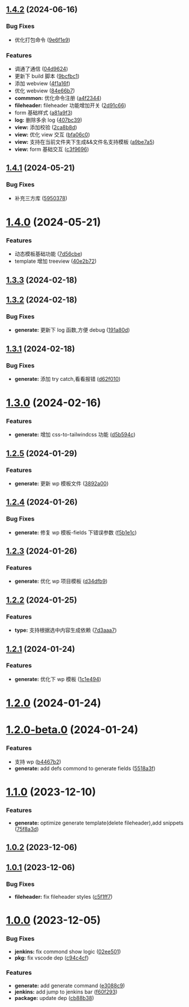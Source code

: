 

## [1.4.2](https://github.com/NorthSeacoder/franky/compare/v1.4.1...v1.4.2) (2024-06-16)


### Bug Fixes

* 优化打包命令 ([9e6f1e9](https://github.com/NorthSeacoder/franky/commit/9e6f1e9cb3f55689b61240bf73da41037ddd70f3))


### Features

* 调通了通信 ([04d9624](https://github.com/NorthSeacoder/franky/commit/04d96244c6ac71886d3cbb4333a2831076648367))
* 更新下 build 脚本 ([9bcfbc1](https://github.com/NorthSeacoder/franky/commit/9bcfbc1159a74e7f023037b92f494c94382a6661))
* 添加 webview ([4f1a16f](https://github.com/NorthSeacoder/franky/commit/4f1a16fb0984d0850c8c1022e59e6e05b7a1f777))
* 优化 webview ([84e66b7](https://github.com/NorthSeacoder/franky/commit/84e66b7e7cf09338936814928aaf9cf73d9cb044))
* **commmon:** 优化命令注册 ([a4f2344](https://github.com/NorthSeacoder/franky/commit/a4f234415bac72f27b703db310e785980902cef3))
* **fileheader:** fileheader 功能增加开关 ([2d91c66](https://github.com/NorthSeacoder/franky/commit/2d91c6627254fcb63307d2fdc0d08bc67e3a078a))
* form 基础样式 ([a81a9f3](https://github.com/NorthSeacoder/franky/commit/a81a9f3b305675a3aab69bcad3c2ea09aeaf644d))
* **log:** 删除多余 log ([407bc39](https://github.com/NorthSeacoder/franky/commit/407bc39388580fcab84f48692d7cdbc2dca176cc))
* **view:** 添加校验 ([2ca8b8d](https://github.com/NorthSeacoder/franky/commit/2ca8b8d64b58b7b8e13af129e3975ecb1cde1670))
* **view:** 优化 view 交互 ([bfa06c0](https://github.com/NorthSeacoder/franky/commit/bfa06c05711078b479f3da65ac570c08d80b196b))
* **view:** 支持在当前文件夹下生成&&文件名支持模板 ([a9be7a5](https://github.com/NorthSeacoder/franky/commit/a9be7a50f062f58435ba11fc7f5a3b611a56514c))
* **view:** form 基础交互 ([c3f9696](https://github.com/NorthSeacoder/franky/commit/c3f969683ce5c934f0f238d8460f15e0c0d0dacf))



## [1.4.1](https://github.com/NorthSeacoder/franky/compare/v1.4.0...v1.4.1) (2024-05-21)


### Bug Fixes

* 补充三方库 ([5950378](https://github.com/NorthSeacoder/franky/commit/595037852e6e3b70f0c72ae046a09cbfc9ad1a98))



# [1.4.0](https://github.com/NorthSeacoder/franky/compare/v1.3.3...v1.4.0) (2024-05-21)


### Features

* 动态模板基础功能 ([7d56cbe](https://github.com/NorthSeacoder/franky/commit/7d56cbe3adb0db7e41ef0ad39f3aa5dda6ef86d8))
* template 增加 treeview ([40e2b72](https://github.com/NorthSeacoder/franky/commit/40e2b722b5557ccb415180b220f4a2324e009cfd))



## [1.3.3](https://github.com/NorthSeacoder/franky/compare/v1.3.2...v1.3.3) (2024-02-18)



## [1.3.2](https://github.com/NorthSeacoder/franky/compare/v1.3.1...v1.3.2) (2024-02-18)


### Bug Fixes

* **generate:** 更新下 log 函数,方便 debug ([191a80d](https://github.com/NorthSeacoder/franky/commit/191a80d66a67c4e413f494cc37dae9a6279916ee))



## [1.3.1](https://github.com/NorthSeacoder/franky/compare/v1.3.0...v1.3.1) (2024-02-18)


### Bug Fixes

* **generate:** 添加 try catch,看看报错 ([d62f010](https://github.com/NorthSeacoder/franky/commit/d62f01090a502b6de1a85e1af138d08629bad452))



# [1.3.0](https://github.com/NorthSeacoder/franky/compare/v1.2.5...v1.3.0) (2024-02-16)


### Features

* **generate:** 增加 css-to-tailwindcss 功能 ([d5b594c](https://github.com/NorthSeacoder/franky/commit/d5b594ca52c72da062fc97ec5326e742c852569c))



## [1.2.5](https://github.com/NorthSeacoder/franky/compare/v1.2.4...v1.2.5) (2024-01-29)


### Features

* **generate:** 更新 wp 模板文件 ([3892a00](https://github.com/NorthSeacoder/franky/commit/3892a00a0617e5c9944b6692427ae807f054f52e))



## [1.2.4](https://github.com/NorthSeacoder/franky/compare/v1.2.3...v1.2.4) (2024-01-26)


### Bug Fixes

* **generate:** 修复 wp 模板-fields 下错误参数 ([f5b1e1c](https://github.com/NorthSeacoder/franky/commit/f5b1e1c3d5cbf3c9e27a195bcb31160a3e730d46))



## [1.2.3](https://github.com/NorthSeacoder/franky/compare/v1.2.2...v1.2.3) (2024-01-26)


### Features

* **generate:** 优化 wp 项目模板 ([d34dfb9](https://github.com/NorthSeacoder/franky/commit/d34dfb93d5787a2871364cf0a27ae1aeda98287c))



## [1.2.2](https://github.com/NorthSeacoder/franky/compare/v1.2.1...v1.2.2) (2024-01-25)


### Features

* **type:** 支持根据选中内容生成依赖 ([7d3aaa7](https://github.com/NorthSeacoder/franky/commit/7d3aaa7189f63fc3bfad3a554e356edb6ef71767))



## [1.2.1](https://github.com/NorthSeacoder/franky/compare/v1.2.0...v1.2.1) (2024-01-24)


### Features

* **generate:** 优化下 wp 模板 ([1c1e494](https://github.com/NorthSeacoder/franky/commit/1c1e4947fddc8497852c297fe45f480387edbde1))



# [1.2.0](https://github.com/NorthSeacoder/franky/compare/v1.2.0-beta.0...v1.2.0) (2024-01-24)



# [1.2.0-beta.0](https://github.com/NorthSeacoder/franky/compare/v1.1.0...v1.2.0-beta.0) (2024-01-24)


### Features

* 支持 wp ([b4467b2](https://github.com/NorthSeacoder/franky/commit/b4467b2793dd883b74bb2af4d3276cc66c286a40))
* **generate:** add defs commond to generate fields ([5518a3f](https://github.com/NorthSeacoder/franky/commit/5518a3f21b204a934883126fa9bc91085ed2e60a))



# [1.1.0](https://github.com/NorthSeacoder/franky/compare/v1.0.2...v1.1.0) (2023-12-10)


### Features

* **generate:** optimize generate template(delete fileheader),add snippets ([75f8a3d](https://github.com/NorthSeacoder/franky/commit/75f8a3daa1aff1a10aa3aa3cf648e1ea6d3605d0))



## [1.0.2](https://github.com/NorthSeacoder/franky/compare/v1.0.1...v1.0.2) (2023-12-06)



## [1.0.1](https://github.com/NorthSeacoder/franky/compare/v1.0.0...v1.0.1) (2023-12-06)


### Bug Fixes

* **fileheader:** fix fileheader styles ([c5f1ff7](https://github.com/NorthSeacoder/franky/commit/c5f1ff765ed128041e134143ca7248acae0ccd04))



# [1.0.0](https://github.com/NorthSeacoder/franky/compare/f60f293071ea163a48c93ad3de4ad6e2993ddf7c...v1.0.0) (2023-12-05)


### Bug Fixes

* **jenkins:** fix commond show logic ([02ee501](https://github.com/NorthSeacoder/franky/commit/02ee50104dd5bfb6a137f8b4d5b7115fbbb0fd90))
* **pkg:** fix vscode dep ([c94c4cf](https://github.com/NorthSeacoder/franky/commit/c94c4cf633bed9c84936b65a05527e5149bd06d8))


### Features

* **generate:** add generate command ([e3088c9](https://github.com/NorthSeacoder/franky/commit/e3088c976a00ba3ba8bbdd1e3d839c137fde2ada))
* **jenkins:** add jump to jenkins bar ([f60f293](https://github.com/NorthSeacoder/franky/commit/f60f293071ea163a48c93ad3de4ad6e2993ddf7c))
* **package:** update dep ([cb88b38](https://github.com/NorthSeacoder/franky/commit/cb88b388de1a0264fe886beedd1f11425676d4de))




